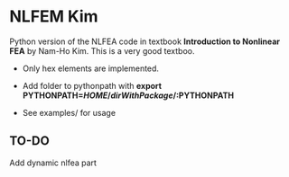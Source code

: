 # NLFEM Kim
Python version of the NLFEA code in textbook **Introduction to Nonlinear FEA**  by  Nam-Ho Kim. This is a very good textboo.
* Only hex elements are implemented.
* Add folder to pythonpath with 
**export PYTHONPATH=$HOME/dirWithPackage/:$PYTHONPATH**

* See examples/ for usage

## TO-DO
Add dynamic nlfea part
